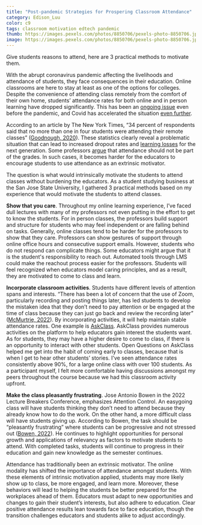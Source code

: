 ```yaml
---
title: "Post-pandemic Strategies for Prospering Classroom Attendance"
category: Edison_Luu
color: c9
tags: classroom motivation edtech pandemic
thumb: https://images.pexels.com/photos/8850706/pexels-photo-8850706.jpeg?auto=compress&cs=tinysrgb&w=350
image: https://images.pexels.com/photos/8850706/pexels-photo-8850706.jpeg?auto=compress&cs=tinysrgb&w=600
---
```

Give students reasons to attend, here are 3 practical methods to motivate them.
<!--more-->

With the abrupt coronavirus pandemic affecting the livelihoods and attendance of students, they face consequences in their education. Online classrooms are here to stay at least as one of the options for colleges. Despite the convenience of attending class remotely from the comfort of their own home, students’ attendance rates for both online and in person learning have dropped significantly.  This has been an [ongoing issue] even before the pandemic, and Covid has accelerated the situation [even further].

According to an article by The New York Times, “34 percent of respondents said that no more than one in four students were attending their remote classes” ([Goodnough, 2020]). These statistics clearly reveal a problematic situation that can lead to increased dropout rates and [learning losses] for the next generation.  Some professors [argue] that attendance should not be part of the grades.  In such cases, it becomes harder for the educators to encourage students to use attendance as an extrinsic motivator.

The question is what would intrinsically motivate the students to attend classes without burdening the educators. As a student studying business at the San Jose State University, I gathered 3 practical methods based on my experience that would motivate the students to attend classes.

**Show that you care**. Throughout my online learning experience, I’ve faced dull lectures with many of my professors not even putting in the effort to get to know the students. For in person classes, the professors build support and structure for students who may feel independent or are falling behind on tasks. Generally, online classes tend to be harder for the professors to show that they care. Professors can show gestures of support through online office hours and consecutive support emails. However, students who do not respond can complicate things. Some educators might argue that it is the student's responsibility to reach out. Automated tools through LMS could make the reachout process easier for the professors. Students will feel recognized when educators model caring principles, and as a result, they are motivated to come to class and learn.

**Incorporate classroom activities**. Students have different levels of attention spans and interests. “There has been a lot of concern that the use of Zoom, particularly recording and posting things later, has led students to develop the mistaken idea that they don’t need to pay attention or be engaged at the time of class because they can just go back and review the recording later” ([McMurtrie, 2022]). By incorporating activities, it will help maintain stable attendance rates. One example is [AskClass]. AskClass provides numerous activities on the platform to help educators gain interest the students want. As for students, they may have a higher desire to come to class, if there is an opportunity to interact with other students. Open Questions on AskClass helped me get into the habit of coming early to classes, because that is when I get to hear other students’ stories. I’ve seen attendance rates consistently above 90%, for a large online class with over 100 students. As a participant myself, I felt more comfortable  having discussions amongst my peers throughout the course because we had this classroom activity upfront.

**Make the class pleasantly frustrating**. Jose Antonio Bowen in the 2022 Lecture Breakers Conference, emphasizes Attention Control. An easygoing class will have students thinking they don’t need to attend because they already know how to do the work. On the other hand, a more difficult class will have students giving up. According to Bowen, the task should be “pleasantly frustrating” where students can be progressive and not stressed out ([Bowen, 2022]). He continues to highlight opportunities for personal growth and applications of relevancy as factors to motivate students to attend. With completed tasks, students will continue to progress in their education and gain new knowledge as the semester continues.

Attendance has traditionally been an extrinsic motivator. The online modality has shifted the importance of attendance amongst students. With these elements of intrinsic motivation applied, students may more likely show up to class, be more engaged, and learn more. Moreover, these behaviors will lead to helping the students be better prepared for the workplaces ahead of them.  Educators must adapt to new opportunities and changes to gain their student’s interests, but also adhere to education. Clear positive attendance results lean towards face to face education, though the transition challenges educators and students alike to adjust accordingly.

[ongoing issue]: https://www2.ed.gov/datastory/chronicabsenteeism.html

[even further]: https://www.mckinsey.com/industries/education/our-insights/covid-19-and-education-an-emerging-k-shaped-recovery

[Goodnough, 2020]: https://www.nytimes.com/2020/09/22/us/schools-covid-attendance.html

[learning losses]: https://www.air.org/sites/default/files/2021-07/research-brief-covid-survey-student-attendance-june-2021_0.pdf

[argue]: https://www.insidehighered.com/views/2018/08/09/why-faculty-shouldnt-factor-class-attendance-and-participation-final-grades-opinion?v2

[McMurtrie, 2022]: https://www.chronicle.com/article/a-stunning-level-of-student-disconnection?cid=gen_sign_in

[Bowen, 2022]: https://barbihoneycutt.com/pages/conference

[AskClass]: https://askclass.com/
